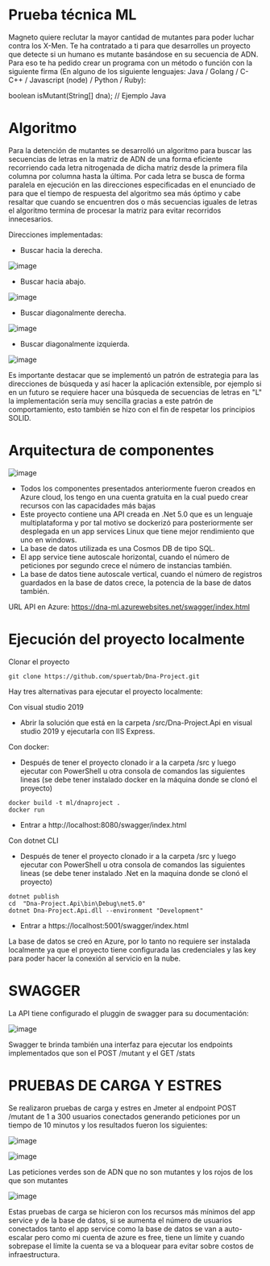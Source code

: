 # Prueba técnica ML

Magneto quiere reclutar la mayor cantidad de mutantes para poder luchar
contra los X-Men.
Te ha contratado a ti para que desarrolles un proyecto que detecte si un
humano es mutante basándose en su secuencia de ADN.
Para eso te ha pedido crear un programa con un método o función con la siguiente firma (En
alguno de los siguiente lenguajes: Java / Golang / C-C++ / Javascript (node) / Python / Ruby):

boolean isMutant(String[] dna); // Ejemplo Java

# Algoritmo

Para la detención de mutantes se desarrolló un algoritmo para buscar las secuencias de letras en la matriz de ADN de una forma eficiente recorriendo cada letra nitrogenada de dicha matriz desde la primera fila columna por columna hasta la última. Por cada letra se busca de forma paralela en ejecución en las direcciones especificadas en el enunciado de para que el tiempo de respuesta del algoritmo sea más óptimo y cabe resaltar que cuando se encuentren dos o más secuencias iguales de letras el algoritmo termina de procesar la matriz para evitar recorridos innecesarios.

Direcciones implementadas:

- Buscar hacia la derecha.

![image](https://user-images.githubusercontent.com/43219701/121989936-8eba5f80-cd62-11eb-9778-012b08653373.png)

- Buscar hacia abajo.

![image](https://user-images.githubusercontent.com/43219701/121989790-5286ff00-cd62-11eb-8894-6d9cf9f99e3b.png)

- Buscar diagonalmente derecha.

![image](https://user-images.githubusercontent.com/43219701/121990254-13a57900-cd63-11eb-8804-21158b6bbd84.png)

- Buscar diagonalmente izquierda.

![image](https://user-images.githubusercontent.com/43219701/121990085-cfb27400-cd62-11eb-9d13-8b37f36e3e13.png)


Es importante destacar que se implementó un patrón de estrategia para las direcciones de búsqueda y así hacer la aplicación extensible, por ejemplo si en un futuro se requiere hacer una búsqueda de secuencias de letras en "L" la implementación sería muy sencilla gracias a este patrón de comportamiento, esto también se hizo con el fin de respetar los principios SOLID.

# Arquitectura de componentes
![image](https://user-images.githubusercontent.com/43219701/121992019-659bce00-cd66-11eb-8b22-0eb9138c0198.png)


- Todos los componentes presentados anteriormente fueron creados en Azure cloud, los tengo en una cuenta gratuita en la cual puedo crear recursos con las capacidades más bajas
- Este proyecto contiene una API creada en .Net 5.0 que es un lenguaje multiplataforma y por tal motivo se dockerizó para posteriormente ser desplegada en un app services Linux que tiene mejor rendimiento que uno en windows.
- La base de datos utilizada es una Cosmos DB de tipo SQL.
- El app service tiene autoscale horizontal, cuando el número de peticiones por segundo crece el número de instancias también.
- La base de datos tiene autoscale vertical, cuando el número de registros guardados en la base de datos crece, la potencia de la base de datos también.

URL API en Azure:
https://dna-ml.azurewebsites.net/swagger/index.html

# Ejecución del proyecto localmente
Clonar el proyecto
```
git clone https://github.com/spuertab/Dna-Project.git
```

Hay tres alternativas para ejecutar el proyecto localmente:

Con visual studio 2019
- Abrir la solución que está en la carpeta /src/Dna-Project.Api en visual studio 2019 y ejecutarla con IIS Express.

Con docker:
-  Después de tener el proyecto clonado ir a la carpeta /src y luego ejecutar con PowerShell u otra consola de comandos las siguientes lineas (se debe tener instalado docker en la máquina donde se clonó el proyecto)
```
docker build -t ml/dnaproject .
docker run
```
- Entrar a http://localhost:8080/swagger/index.html

Con dotnet CLI
- Después de tener el proyecto clonado ir a la carpeta /src y luego ejecutar con PowerShell u otra consola de comandos las siguientes lineas (se debe tener instalado .Net en la maquina donde se clonó el proyecto)
```
dotnet publish
cd  "Dna-Project.Api\bin\Debug\net5.0"    
dotnet Dna-Project.Api.dll --environment "Development"
```
- Entrar a https://localhost:5001/swagger/index.html

La base de datos se creó en Azure, por lo tanto no requiere ser instalada localmente ya que el proyecto tiene configurada las credenciales y las key para poder hacer la conexión al servicio en la nube.

# SWAGGER
La API tiene configurado el pluggin de swagger para su documentación:

![image](https://user-images.githubusercontent.com/43219701/121994396-cf1ddb80-cd6a-11eb-8c1c-dd715d8698c4.png)

Swagger te brinda también una interfaz para ejecutar los endpoints implementados que son el POST /mutant y el GET /stats 

# PRUEBAS DE CARGA Y ESTRES

Se realizaron pruebas de carga y estres en Jmeter al endpoint POST /mutant de 1 a 300 usuarios conectados generando peticiones por un tiempo de 10 minutos y los resultados fueron los siguientes:

![image](https://user-images.githubusercontent.com/43219701/122073252-e76b1600-cdbd-11eb-9f66-3a14c077895f.png)

![image](https://user-images.githubusercontent.com/43219701/122073319-f356d800-cdbd-11eb-9854-adf95c93bd99.png)

Las peticiones verdes son de ADN que no son mutantes y los rojos de los que son mutantes

![image](https://user-images.githubusercontent.com/43219701/122073423-049fe480-cdbe-11eb-99b4-355a59607376.png)

Estas pruebas de carga se hicieron con los recursos más mínimos del app service y de la base de datos, si se aumenta el número de usuarios conectados tanto el app service como la base de datos se van a auto-escalar pero como mi cuenta de azure es free, tiene un límite y cuando sobrepase el límite la cuenta se va a bloquear para evitar sobre costos de infraestructura.

